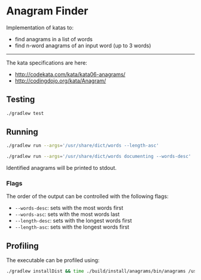 # Anagram Finder

Implementation of katas to:

* find anagrams in a list of words
* find n-word anagrams of an input word (up to 3 words)

---

The kata specifications are here:

* http://codekata.com/kata/kata06-anagrams/
* http://codingdojo.org/kata/Anagram/

## Testing

```sh
./gradlew test
```

## Running

```sh
./gradlew run --args='/usr/share/dict/words --length-asc'

./gradlew run --args='/usr/share/dict/words documenting --words-desc'
```

Identified anagrams will be printed to stdout.

### Flags

The order of the output can be controlled with the following flags:

* `--words-desc`: sets with the most words first
* `--words-asc`: sets with the most words last
* `--length-desc`: sets with the longest words first
* `--length-asc`: sets with the longest words first

## Profiling

The executable can be profiled using:

```sh
./gradlew installDist && time ./build/install/anagrams/bin/anagrams /usr/share/dict/words documenting
```
